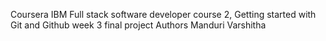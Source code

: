 
Coursera IBM Full stack software developer course 2, Getting started with Git and Github week 3 final project
Authors
Manduri Varshitha
